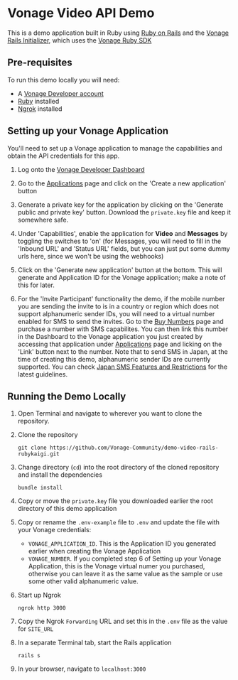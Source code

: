 # Vonage Video API Demo

This is a demo application built in Ruby using [Ruby on Rails](https://rubyonrails.org/) and the [Vonage Rails Initializer](https://github.com/Vonage/vonage-rails), which uses the [Vonage Ruby SDK](https://github.com/Vonage/vonage-ruby-sdk)

## Pre-requisites

To run this demo locally you will need:

- A [Vonage Developer account](https://developer.vonage.com/sign-up)
- [Ruby](https://www.ruby-lang.org/en/) installed
- [Ngrok](https://ngrok.com/) installed

## Setting up your Vonage Application

You'll need to set up a Vonage application to manage the capabilities and obtain the API credentials for this app.

1. Log onto the [Vonage Developer Dashboard](https://dashboard.nexmo.com/)

2. Go to the [Applications](https://dashboard.nexmo.com/applications) page and click on the  'Create a new application' button

3. Generate a private key for the application by clicking on the 'Generate public and private key' button. Download the `private.key` file and keep it somewhere safe.

4. Under 'Capabilities', enable the application for **Video** and **Messages** by toggling the switches to 'on' (for Messages, you will need to fill in the 'Inbound URL' and 'Status URL' fields, but you can just put some dummy urls here, since we won't be using the webhooks)

5. Click on the 'Generate new application' button at the bottom. This will generate and Application ID for the Vonage application; make a note of this for later.

6. For the 'Invite Participant' functionality the demo, if the mobile number you are sending the invite to is in a country or region which does not support alphanumeric sender IDs, you will need to a virtual number enabled for SMS to send the invites. Go to the [Buy Numbers](https://dashboard.nexmo.com/buy-numbers) page and purchase a number with SMS capabilites. You can then link this number in the Dashboard to the Vonage application you just created by accessing that application under [Applications](https://dashboard.nexmo.com/applications) page and licking on the 'Link' button next to the number. Note that to send SMS in Japan, at the time of creating this demo, alphanumeric sender IDs are currently supported. You can check [Japan SMS Features and Restrictions](https://api.support.vonage.com/hc/en-us/articles/204017353-Japan-SMS-Features-and-Restrictions) for the latest guidelines.


## Running the Demo Locally

1. Open Terminal and navigate to wherever you want to clone the repository.

2. Clone the repository
    ```
    git clone https://github.com/Vonage-Community/demo-video-rails-rubykaigi.git
    ```

2. Change directory (`cd`) into the root directory of the cloned repository and install the dependencies
    ```
    bundle install
    ```

3. Copy or move the `private.key` file you downloaded earlier the root directory of this demo application

4. Copy or rename the `.env-example` file to `.env` and update the file with your Vonage credentials:
    - `VONAGE_APPLICATION_ID`. This is the Application ID you generated earlier when creating the Vonage Application
    - `VONAGE_NUMBER`. If you completed step 6 of Setting up your Vonage Application, this is the Vonage virtual numer you purchased, otherwise you can leave it as the same value as the sample or use some other valid alphanumeric value.

5. Start up Ngrok
    ```
    ngrok http 3000
    ```

6. Copy the Ngrok `Forwarding` URL and set this in the `.env` file as the value for `SITE_URL`

7. In a separate Terminal tab, start the Rails application
    ```
    rails s
    ```

8. In your browser, navigate to `localhost:3000`

